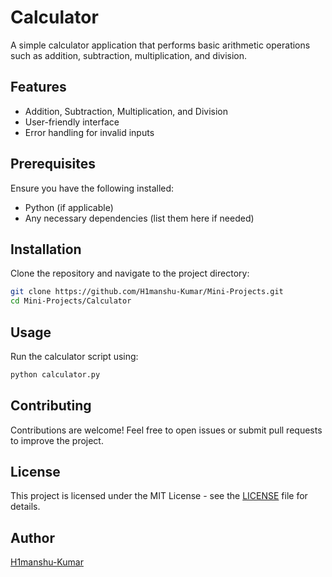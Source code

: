 # Calculator

A simple calculator application that performs basic arithmetic operations such as addition, subtraction, multiplication, and division.

## Features
- Addition, Subtraction, Multiplication, and Division
- User-friendly interface
- Error handling for invalid inputs

## Prerequisites
Ensure you have the following installed:
- Python (if applicable)
- Any necessary dependencies (list them here if needed)

## Installation
Clone the repository and navigate to the project directory:
```sh
git clone https://github.com/H1manshu-Kumar/Mini-Projects.git
cd Mini-Projects/Calculator
```

## Usage
Run the calculator script using:
```sh
python calculator.py
```

## Contributing
Contributions are welcome! Feel free to open issues or submit pull requests to improve the project.

## License
This project is licensed under the MIT License - see the [LICENSE](../LICENSE) file for details.

## Author
[H1manshu-Kumar](https://github.com/H1manshu-Kumar)
